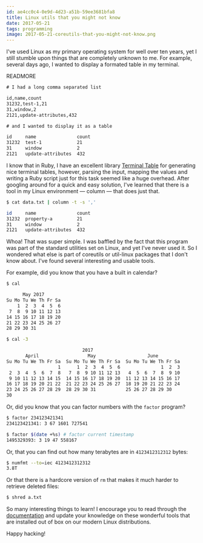 ```yaml
---
id: ae4cc0c4-0e9d-4d23-a51b-59ee3681bfa8
title: Linux utils that you might not know
date: 2017-05-21
tags: programming
image: 2017-05-21-coreutils-that-you-might-not-know.png
---
```


I've used Linux as my primary operating system for well over ten years, yet I
still stumble upon things that are completely unknown to me. For example,
several days ago, I wanted to display a formated table in my terminal.

READMORE

``` txt
# I had a long comma separated list

id,name,count
31232,test-1,21
31,window,2
2121,update-attributes,432

# and I wanted to display it as a table

id     name               count
31232  test-1             21
31     window             2
2121   update-attributes  432
```

I know that in Ruby, I have an excellent library
[Terminal Table](https://github.com/tj/terminal-table) for generating nice
terminal tables, however, parsing the input, mapping the values and writing a
Ruby script just for this task seemed like a huge overhead. After googling
around for a quick and easy solution, I've learned that there is a tool in my
Linux environment &mdash; column &mdash; that does just that.

``` bash
$ cat data.txt | column -t -s ','

id     name               count
31232  property-a         21
31     window             2
2121   update-attributes  432
```

Whoa! That was super simple. I was baffled by the fact that this program was
part of the standard utilities set on Linux, and yet I've never used it. So I
wondered what else is part of coreutils or util-linux packages that I don't
know about. I've found several interesting and usable tools.

For example, did you know that you have a built in calendar?

``` bash
$ cal

      May 2017
Su Mo Tu We Th Fr Sa
    1  2  3  4  5  6
 7  8  9 10 11 12 13
14 15 16 17 18 19 20
21 22 23 24 25 26 27
28 29 30 31

$ cal -3

                            2017
       April                  May                   June
Su Mo Tu We Th Fr Sa  Su Mo Tu We Th Fr Sa  Su Mo Tu We Th Fr Sa
                   1      1  2  3  4  5  6               1  2  3
 2  3  4  5  6  7  8   7  8  9 10 11 12 13   4  5  6  7  8  9 10
 9 10 11 12 13 14 15  14 15 16 17 18 19 20  11 12 13 14 15 16 17
16 17 18 19 20 21 22  21 22 23 24 25 26 27  18 19 20 21 22 23 24
23 24 25 26 27 28 29  28 29 30 31           25 26 27 28 29 30
30
```

Or, did you know that you can factor numbers with the `factor` program?

``` bash
$ factor 234123421341
234123421341: 3 67 1601 727541

$ factor $(date +%s) # factor current timestamp
1495329393: 3 19 47 558167
```

Or, that you can find out how many terabytes are in `4123412312312` bytes:

``` bash
$ numfmt --to=iec 4123412312312
3.8T
```

Or that there is a hardcore version of `rm` that makes it much harder to
retrieve deleted files:

``` bash
$ shred a.txt
```

So many interesting things to learn! I encourage you to read through the
[documentation](https://www.gnu.org/software/coreutils/manual/coreutils.html#toc-System-context-1)
and update your knowledge on these wonderful tools that are installed
out of box on our modern Linux distributions.

Happy hacking!
